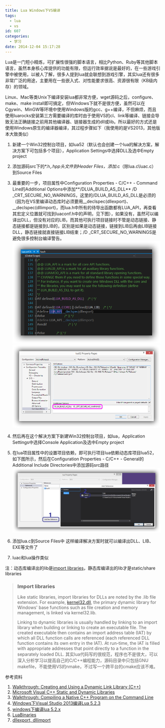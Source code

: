 ```yaml
---
title: Lua Windows下VS编译
tags:
  - lua
  - vs
id: 607
categories:
  - 学习
date: 2014-12-04 15:17:28
---
```


Lua是一门短小精炼，可扩展性很强的脚本语言，相比Python、Ruby等其他脚本语言，虽然本身核心库提供的功能有限，但运行效率据说是最好的，在一些游戏引擎中被使用，以被人了解，很多人提到lua就会联想到游戏引擎，其实lua还有很多非常广泛的用途，主要用在一些嵌入式、对性能要求很高、资源很有限（KB级内存）的领域。

<!--more-->

Linux、Mac等类Unix下编译安装lua都非常方便，wget源码之后，configure、make、make install即可搞定，但Windows下就不是很方便，虽然可以在Cgywin、MinGW等环境中使用Windows版的gcc、g++编译，不但麻烦，而且使用luarocks安装第三方需要编译的库时由于使用VS的cl、link等编译、链接会导致无法正确链接之前用其他编译器、链接器生成的dll或lib。所以最好的方式还是使用Windows原生的编译器编译，其过程步骤如下（我使用的是VS2013，其他版本大致类似）

1. 新建一个Win32控制台项目，如lua52（默认也会创建一个lua的解决方案，解决方案下可包括多个项目），Application Settings中选择DLL及选中Empty project

2. 添加源码src下的*.h,*.hpp头文件到Header Files，添加*.c（除lua.c\luac.c）到Source Files

3. 最重要的一步，项目属性中Configuration Properties - C/C++ - Command Line的Additional Options中添加**/DLUA_BUILD_AS_DLL** /D _CRT_SECURE_NO_WARNINGS，这里的/DLUA_BUILD_AS_DLL是必须的（因为在VS里编译动态库时必须要用__declspec(dllexport)、__declspec(dllimport)，而lua.h中所有的待导出函数都有LUA_API，再查看其宏定义位置就可找到luaconf.h中的声明，见下图），如果没有，虽然可以编译出DLL，但没有对应的LIB，而其他可执行项目链接时不管是动态链接、静态链接都是链接到LIB的，区别是如果是动态链接，链接到LIB后再由LIB链接DLL，静态链接就直接链接LIB结束；/D _CRT_SECURE_NO_WARNINGS是避免很多控制台编译警告。
[![lua_DLUA_BUILD_AS_DLL](/resources/2014/12/lua_DLUA_BUILD_AS_DLL.png)](/resources/2014/12/lua_DLUA_BUILD_AS_DLL.png)
[![lua_project_compile_command_line](/resources/2014/12/lua_project_compile_command_line.png)](/resources/2014/12/lua_project_compile_command_line.png)
4. 然后再在这个解决方案下新建Win32控制台项目，如lua，Application Settings中选择Console Application及选中Empty project

5. 在lua项目属性中的设置项目依赖，即可执行项目lua依赖动态库项目lua52，如下图所示，然后在Configuration Properties - C/C++ - General的Additional Include Directories中添加源码src路径
[![lua_project_dependence_references_settings](/resources/2014/12/lua_project_dependence_references_settings.png)](/resources/2014/12/lua_project_dependence_references_settings.png)

6. 添加lua.c到Source Files中
这样编译解决方案时就可以编译出DLL、LIB、EXE等文件了

7. luac和lua操作类似

注：动态库编译出的lib是[import libraries](http://en.wikipedia.org/wiki/Dynamic-link_library#Import_libraries)，静态库编译出的lib才是static/share libraries
> ### <span id="Import_libraries" class="mw-headline">Import libraries</span>
> 
> Like static libraries, import libraries for DLLs are noted by the .lib file extension. For example, [kernel32.dll](http://en.wikipedia.org/wiki/Kernel32.dll "Kernel32.dll"), the primary dynamic library for Windows' base functions such as file creation and memory management, is linked via kernel32.lib.
> 
> 
> Linking to dynamic libraries is usually handled by linking to an import library when building or linking to create an executable file. The created executable then contains an import address table (IAT) by which all DLL function calls are referenced (each referenced DLL function contains its own entry in the IAT). At run-time, the IAT is filled with appropriate addresses that point directly to a function in the separately loaded DLL.
其实lua代码写的很规范，程序也不是很大，可以深入分析学习以提高自己的C/C++编程能力，源码目录中只包括GNU makefile，不能使用VS的nmake，不过写一个跨平台的cmake应该不难。

参考资料
1. [Walkthrough: Creating and Using a Dynamic Link Library (C++)](http://msdn.microsoft.com/en-us/library/ms235636.aspx)
2. [Microsoft Visual C++ Static and Dynamic Libraries](http://www.codeproject.com/Articles/85391/Microsoft-Visual-C-Static-and-Dynamic-Libraries)
3. [Walkthrough: Compiling a Native C++ Program on the Command Line](http://msdn.microsoft.com/en-us/library/ms235639.aspx)
4. [Windows下Visual Studio 2013编译Lua 5.2.3](http://www.cnblogs.com/junchu25/p/3626280.html)
5. [windows下编译lua 5.2.x](http://z1y1m1.blog.163.com/blog/static/518373272014322102138399/)
6. [LuaBinaries](http://sourceforge.net/projects/luabinaries/)
7. [dllexport, dllimport](http://msdn.microsoft.com/en-us/library/3y1sfaz2.aspx)